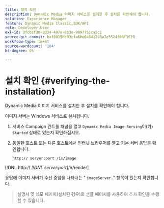 ```yaml
---
title: 설치 확인
description: Dynamic Media 이미지 서비스를 설치한 후 설치를 확인해야 합니다.
solution: Experience Manager
feature: Dynamic Media Classic,SDK/API
role: Developer,User
exl-id: 3fcb1f20-8334-497e-8b3e-9097751ca5c1
source-git-commit: baf8015dc93cfa6be0a841243a7e3524f06f1639
workflow-type: tm+mt
source-wordcount: '104'
ht-degree: 0%

---
```


# 설치 확인 {#verifying-the-installation}

Dynamic Media 이미지 서비스를 설치한 후 설치를 확인해야 합니다.

이미지 서버는 Windows 서비스로 설치됩니다.

1. 서비스 Campaign 컨트롤 패널을 열고 `Dynamic Media Image Serving`이(가) `Started` 상태로 있는지 확인하십시오.
1. 동일한 호스트 또는 다른 호스트에서 인터넷 브라우저를 열고 기본 서버 응답을 확인합니다.

   `http:// server:port /is/image`

[!DNL  http:// *[!DNL server:port]*/ir/render]

응답에 이미지 서버가 수신 중임을 나타내는 &quot; `imageServer.`&quot; 항목이 있는지 확인합니다.

>설명서 및 데모 패키지(설치된 경우)의 샘플 페이지를 사용하여 추가 확인을 수행할 수 있습니다.
